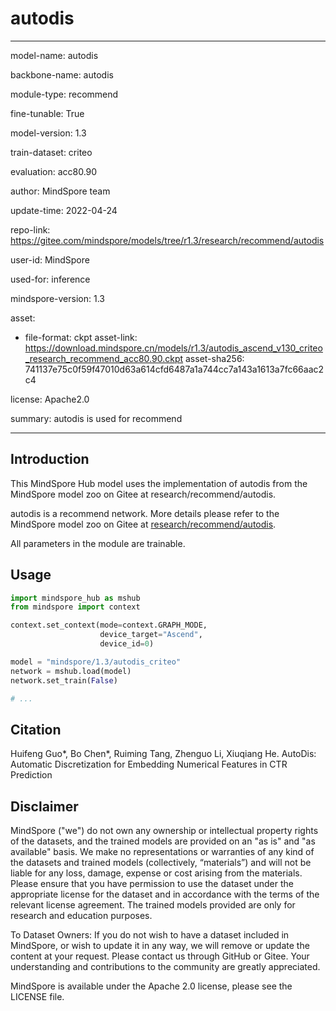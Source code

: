 # autodis

---

model-name: autodis

backbone-name: autodis

module-type: recommend

fine-tunable: True

model-version: 1.3

train-dataset: criteo

evaluation: acc80.90

author: MindSpore team

update-time: 2022-04-24

repo-link: <https://gitee.com/mindspore/models/tree/r1.3/research/recommend/autodis>

user-id: MindSpore

used-for: inference

mindspore-version: 1.3

asset:

-
    file-format: ckpt
    asset-link: <https://download.mindspore.cn/models/r1.3/autodis_ascend_v130_criteo_research_recommend_acc80.90.ckpt>
    asset-sha256: 741137e75c0f59f47010d63a614cfd6487a1a744cc7a143a1613a7fc66aac2c4

license: Apache2.0

summary: autodis is used for recommend

---

## Introduction

This MindSpore Hub model uses the implementation of autodis from the MindSpore model zoo on Gitee at research/recommend/autodis.

autodis is a recommend network. More details please refer to the MindSpore model zoo on Gitee at [research/recommend/autodis](https://gitee.com/mindspore/models/blob/r1.3/research/recommend/autodis/README.md).

All parameters in the module are trainable.

## Usage

```python
import mindspore_hub as mshub
from mindspore import context

context.set_context(mode=context.GRAPH_MODE,
                    device_target="Ascend",
                    device_id=0)

model = "mindspore/1.3/autodis_criteo"
network = mshub.load(model)
network.set_train(False)

# ...
```

## Citation

Huifeng Guo*, Bo Chen*, Ruiming Tang, Zhenguo Li, Xiuqiang He. AutoDis: Automatic Discretization for Embedding Numerical Features in CTR Prediction

## Disclaimer

MindSpore ("we") do not own any ownership or intellectual property rights of the datasets, and the trained models are provided on an "as is" and "as available" basis. We make no representations or warranties of any kind of the datasets and trained models (collectively, “materials”) and will not be liable for any loss, damage, expense or cost arising from the materials. Please ensure that you have permission to use the dataset under the appropriate license for the dataset and in accordance with the terms of the relevant license agreement. The trained models provided are only for research and education purposes.

To Dataset Owners: If you do not wish to have a dataset included in MindSpore, or wish to update it in any way, we will remove or update the content at your request. Please contact us through GitHub or Gitee. Your understanding and contributions to the community are greatly appreciated.

MindSpore is available under the Apache 2.0 license, please see the LICENSE file.
